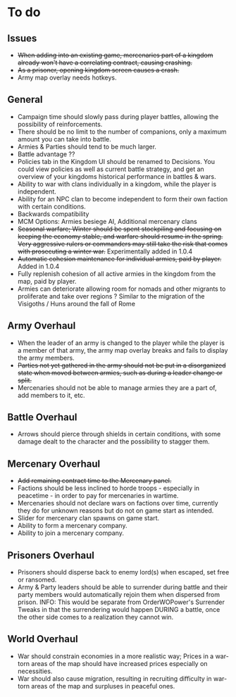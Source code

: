 # To do

## Issues
- ~~When adding into an existing game, mercenaries part of a kingdom already won't have a correlating contract, causing crashing.~~
- ~~As a prisoner, opening kingdom screen causes a crash.~~
- Army map overlay needs hotkeys.

## General
- Campaign time should slowly pass during player battles, allowing the possibility of reinforcements.
- There should be no limit to the number of companions, only a maximum amount you can take into battle.
- Armies & Parties should tend to be much larger.
- Battle advantage ??
- Policies tab in the Kingdom UI should be renamed to Decisions. You could view policies as well as current battle strategy, and get an overview of your kingdoms historical performance in battles & wars.
- Ability to war with clans individually in a kingdom, while the player is independent.
- Ability for an NPC clan to become independent to form their own faction with certain conditions.
- Backwards compatibility
- MCM Options: Armies besiege AI, Additional mercenary clans
- ~~Seasonal warfare; Winter should be spent stockpiling and focusing on keeping the economy stable, and warfare should resume in the spring. Very aggressive rulers or commanders may still take the risk that comes with prosecuting a winter war.~~ Experimentally added in 1.0.4
- ~~Automatic cohesion maintenance for individual armies, paid by player.~~ Added in 1.0.4
- Fully replenish cohesion of all active armies in the kingdom from the map, paid by player.
- Armies can deteriorate allowing room for nomads and other migrants to proliferate and take over regions ? Similar to the migration of the Visigoths / Huns around the fall of Rome

## Army Overhaul
- When the leader of an army is changed to the player while the player is a member of that army, the army map overlay breaks and fails to display the army members.
- ~~Parties not yet gathered in the army should not be put in a disorganized state when moved between armies, such as during a leader change or split.~~
- Mercenaries should not be able to manage armies they are a part of, add members to it, etc.

## Battle Overhaul
- Arrows should pierce through shields in certain conditions, with some damage dealt to the character and the possibility to stagger them.

## Mercenary Overhaul
- ~~Add remaining contract time to the Mercenary panel.~~
- Factions should be less inclined to horde troops - especially in peacetime - in order to pay for mercenaries in wartime.
- Mercenaries should not declare wars on factions over time, currently they do for unknown reasons but do not on game start as intended.
- Slider for mercenary clan spawns on game start.
- Ability to form a mercenary company.
- Ability to join a mercenary company.

## Prisoners Overhaul
- Prisoners should disperse back to enemy lord(s) when escaped, set free or ransomed.
- Army & Party leaders should be able to surrender during battle and their party members would automatically rejoin them when dispersed from prison. INFO: This would be separate from OrderWOPower's Surrender Tweaks in that the surrendering would happen DURING a battle, once the other side comes to a realization they cannot win.

## World Overhaul
- War should constrain economies in a more realistic way; Prices in a war-torn areas of the map should have increased prices especially on necessities.
- War should also cause migration, resulting in recruiting difficulty in war-torn areas of the map and surpluses in peaceful ones.